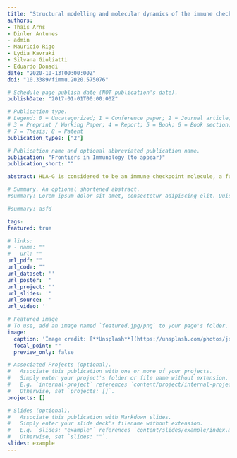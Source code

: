 ```yaml
---
title: "Structural modelling and molecular dynamics of the immune checkpoint molecule HLA-G"
authors:
- Thais Arns
- Dinler Antunes
- admin
- Mauricio Rigo
- Lydia Kavraki
- Silvana Giuliatti
- Eduardo Donadi
date: "2020-10-13T00:00:00Z"
doi: "10.3389/fimmu.2020.575076"

# Schedule page publish date (NOT publication's date).
publishDate: "2017-01-01T00:00:00Z"

# Publication type.
# Legend: 0 = Uncategorized; 1 = Conference paper; 2 = Journal article;
# 3 = Preprint / Working Paper; 4 = Report; 5 = Book; 6 = Book section;
# 7 = Thesis; 8 = Patent
publication_types: ["2"]

# Publication name and optional abbreviated publication name.
publication: "Frontiers in Immunology (to appear)"
publication_short: ""

abstract: HLA-G is considered to be an immune checkpoint molecule, a function that is closely linked to the structure and dynamics of the different HLA-G isoforms. Unfortunately, little is known about the structure and dynamics of these isoforms. For instance, there are only 7 crystal structures of HLA-G molecules, being all related to a single isoform, and in some cases lacking important residues associated to the interaction with leukocyte receptors. In addition, they lack information on the dynamics of both membrane-bound HLA-G forms, and soluble forms. We took advantage of in silico strategies to disclose the dynamic behavior of selected HLA-G forms, including the membrane-bound HLA-G1 molecule, soluble HLA-G1 dimer, and HLA-G5 isoform. Both the membrane-bound HLA-G1 molecule and the soluble HLA-G1 dimer were quite stable. Residues involved in the interaction with ILT2 and ILT4 receptors (α3 domain) were very close to the lipid bilayer in the complete HLA-G1 molecule, which might limit accessibility. On the other hand, these residues can be completely exposed in the soluble HLA-G1 dimer, due to the free rotation of the disulfide bridge (Cys42/Cys42). In fact, we speculate that this free rotation of each protomer (i.e., the chains composing the dimer) could enable alternative binding modes for ILT2/ILT4 receptors, which in turn could be associated with greater affinity of the soluble HLA-G1 dimer. Structural analysis of the HLA-G5 isoform demonstrated higher stability for the complex containing the peptide and coupled β2-microglobulin, while structures lacking such domains were significantly unstable. This study reports for the first time structural conformations for the HLA-G5 isoform and the dynamic behavior of HLA-G1 molecules under simulated biological conditions. All modeled structures were made available through GitHub (https://github.com/KavrakiLab/), enabling their use as templates for modeling other alleles and isoforms, as well as for other computational analyses to investigate key molecular interactions.

# Summary. An optional shortened abstract.
#summary: Lorem ipsum dolor sit amet, consectetur adipiscing elit. Duis posuere tellus ac convallis placerat. Proin tincidunt magna sed ex sollicitudin condimentum.

#summary: asfd

tags:
featured: true

# links:
# - name: ""
#   url: ""
url_pdf: ""
url_code: ""
url_dataset: ''
url_poster: ''
url_project: ''
url_slides: ''
url_source: ''
url_video: ''

# Featured image
# To use, add an image named `featured.jpg/png` to your page's folder. 
image:
  caption: 'Image credit: [**Unsplash**](https://unsplash.com/photos/jdD8gXaTZsc)'
  focal_point: ""
  preview_only: false

# Associated Projects (optional).
#   Associate this publication with one or more of your projects.
#   Simply enter your project's folder or file name without extension.
#   E.g. `internal-project` references `content/project/internal-project/index.md`.
#   Otherwise, set `projects: []`.
projects: []

# Slides (optional).
#   Associate this publication with Markdown slides.
#   Simply enter your slide deck's filename without extension.
#   E.g. `slides: "example"` references `content/slides/example/index.md`.
#   Otherwise, set `slides: ""`.
slides: example
---
```


